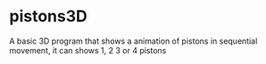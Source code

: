 # pistons3D
A basic 3D program that shows a animation of pistons in sequential movement, it can shows 1, 2 3 or 4 pistons
